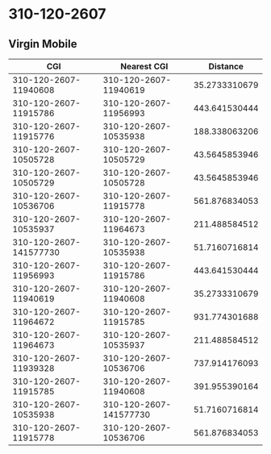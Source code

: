 # 310-120-2607
## Virgin Mobile


| CGI | Nearest CGI | Distance |
|-----|-------------|----------|
| 310-120-2607-11940608 | 310-120-2607-11940619 | 35.2733310679 |
| 310-120-2607-11915786 | 310-120-2607-11956993 | 443.641530444 |
| 310-120-2607-11915776 | 310-120-2607-10535938 | 188.338063206 |
| 310-120-2607-10505728 | 310-120-2607-10505729 | 43.5645853946 |
| 310-120-2607-10505729 | 310-120-2607-10505728 | 43.5645853946 |
| 310-120-2607-10536706 | 310-120-2607-11915778 | 561.876834053 |
| 310-120-2607-10535937 | 310-120-2607-11964673 | 211.488584512 |
| 310-120-2607-141577730 | 310-120-2607-10535938 | 51.7160716814 |
| 310-120-2607-11956993 | 310-120-2607-11915786 | 443.641530444 |
| 310-120-2607-11940619 | 310-120-2607-11940608 | 35.2733310679 |
| 310-120-2607-11964672 | 310-120-2607-11915785 | 931.774301688 |
| 310-120-2607-11964673 | 310-120-2607-10535937 | 211.488584512 |
| 310-120-2607-11939328 | 310-120-2607-10536706 | 737.914176093 |
| 310-120-2607-11915785 | 310-120-2607-11940608 | 391.955390164 |
| 310-120-2607-10535938 | 310-120-2607-141577730 | 51.7160716814 |
| 310-120-2607-11915778 | 310-120-2607-10536706 | 561.876834053 |
